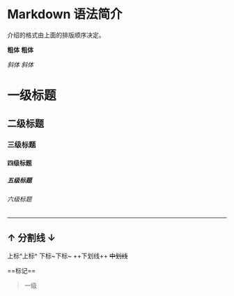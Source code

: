 # Markdown 语法简介
  介绍的格式由上面的排版顺序决定。

**粗体**
__粗体__

*斜体*
_斜体_

# 一级标题
## 二级标题
### 三级标题
#### 四级标题
##### 五级标题
###### 六级标题


***
↑
分割线
↓
---
上标^上标^
下标~下标~
++下划线++
~~中划线~~

==标记==
>一级
>>
>>>
